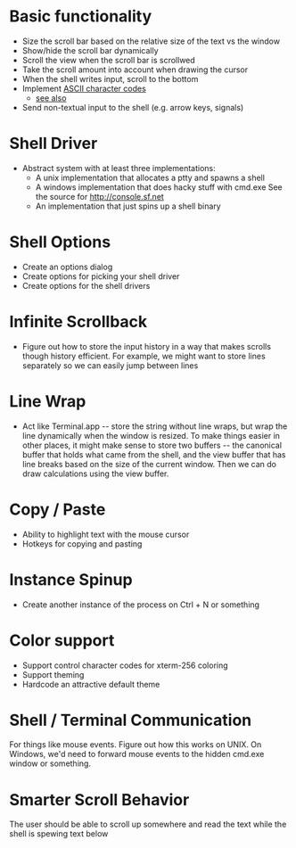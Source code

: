 
# Basic functionality

* Size the scroll bar based on the relative size of the text vs the window
* Show/hide the scroll bar dynamically
* Scroll the view when the scroll bar is scrollwed
* Take the scroll amount into account when drawing the cursor
* When the shell writes input, scroll to the bottom
* Implement [ASCII character codes](http://en.wikipedia.org/wiki/Control_character)
    * [see also](http://en.wikipedia.org/wiki/ASCII#ASCII_control_characters)
* Send non-textual input to the shell (e.g. arrow keys, signals)

# Shell Driver

* Abstract system with at least three implementations:
    * A unix implementation that allocates a ptty and spawns a shell
    * A windows implementation that does hacky stuff with cmd.exe
      See the source for http://console.sf.net
    * An implementation that just spins up a shell binary

# Shell Options

* Create an options dialog
* Create options for picking your shell driver
* Create options for the shell drivers

# Infinite Scrollback

* Figure out how to store the input history in a way that makes scrolls though
  history efficient. For example, we might want to store lines separately so we
  can easily jump between lines

# Line Wrap

* Act like Terminal.app -- store the string without line wraps, but wrap the
  line dynamically when the window is resized. To make things easier in other
  places, it might make sense to store two buffers -- the canonical buffer that
  holds what came from the shell, and the view buffer that has line breaks
  based on the size of the current window. Then we can do draw calculations
  using the view buffer.

# Copy / Paste

* Ability to highlight text with the mouse cursor
* Hotkeys for copying and pasting

# Instance Spinup

* Create another instance of the process on Ctrl + N or something

# Color support

* Support control character codes for xterm-256 coloring
* Support theming
* Hardcode an attractive default theme

# Shell / Terminal Communication

For things like mouse events. Figure out how this works on UNIX. On Windows,
we'd need to forward mouse events to the hidden cmd.exe window or something.

# Smarter Scroll Behavior

The user should be able to scroll up somewhere and read the text while the
shell is spewing text below

